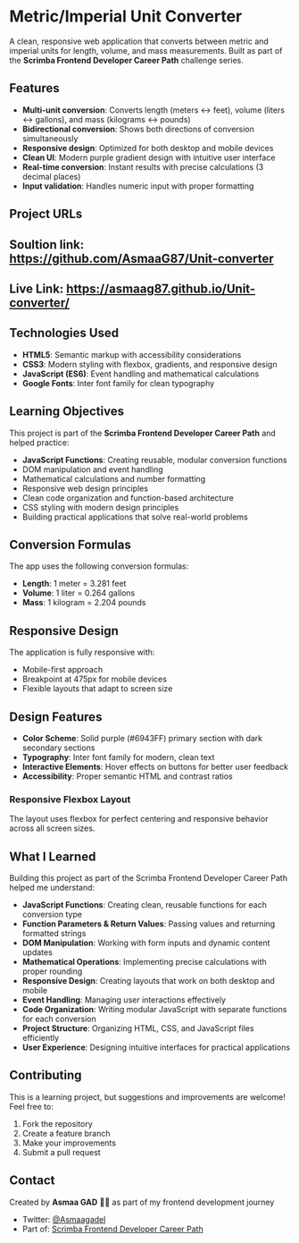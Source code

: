 
# Metric/Imperial Unit Converter

A clean, responsive web application that converts between metric and imperial units for length, volume, and mass measurements. Built as part of the **Scrimba Frontend Developer Career Path** challenge series.

## Features

- **Multi-unit conversion**: Converts length (meters ↔ feet), volume (liters ↔ gallons), and mass (kilograms ↔ pounds)
- **Bidirectional conversion**: Shows both directions of conversion simultaneously
- **Responsive design**: Optimized for both desktop and mobile devices
- **Clean UI**: Modern purple gradient design with intuitive user interface
- **Real-time conversion**: Instant results with precise calculations (3 decimal places)
- **Input validation**: Handles numeric input with proper formatting

## Project URLs
## Soultion link: https://github.com/AsmaaG87/Unit-converter
## Live Link:  https://asmaag87.github.io/Unit-converter/




## Technologies Used

- **HTML5**: Semantic markup with accessibility considerations
- **CSS3**: Modern styling with flexbox, gradients, and responsive design
- **JavaScript (ES6)**: Event handling and mathematical calculations
- **Google Fonts**: Inter font family for clean typography

## Learning Objectives

This project is part of the **Scrimba Frontend Developer Career Path** and helped practice:
- **JavaScript Functions**: Creating reusable, modular conversion functions
- DOM manipulation and event handling
- Mathematical calculations and number formatting
- Responsive web design principles
- Clean code organization and function-based architecture
- CSS styling with modern design principles
- Building practical applications that solve real-world problems


## Conversion Formulas

The app uses the following conversion formulas:

- **Length**: 1 meter = 3.281 feet
- **Volume**: 1 liter = 0.264 gallons  
- **Mass**: 1 kilogram = 2.204 pounds

##  Responsive Design

The application is fully responsive with:
- Mobile-first approach
- Breakpoint at 475px for mobile devices
- Flexible layouts that adapt to screen size


## Design Features

- **Color Scheme**: Solid purple (#6943FF) primary section with dark secondary sections
- **Typography**: Inter font family for modern, clean text
- **Interactive Elements**: Hover effects on buttons for better user feedback
- **Accessibility**: Proper semantic HTML and contrast ratios

### Responsive Flexbox Layout
The layout uses flexbox for perfect centering and responsive behavior across all screen sizes.



##  What I Learned

Building this project as part of the Scrimba Frontend Developer Career Path helped me understand:
- **JavaScript Functions**: Creating clean, reusable functions for each conversion type
- **Function Parameters & Return Values**: Passing values and returning formatted strings
- **DOM Manipulation**: Working with form inputs and dynamic content updates
- **Mathematical Operations**: Implementing precise calculations with proper rounding
- **Responsive Design**: Creating layouts that work on both desktop and mobile
- **Event Handling**: Managing user interactions effectively
- **Code Organization**: Writing modular JavaScript with separate functions for each conversion
- **Project Structure**: Organizing HTML, CSS, and JavaScript files efficiently
- **User Experience**: Designing intuitive interfaces for practical applications

## Contributing

This is a learning project, but suggestions and improvements are welcome! Feel free to:
1. Fork the repository
2. Create a feature branch
3. Make your improvements
4. Submit a pull request

## Contact

Created by **Asmaa GAD** 👩‍💻 as part of my frontend development journey

- Twitter: [@Asmaagadel](https://x.com/Asmaagadel)
- Part of: [Scrimba Frontend Developer Career Path](https://scrimba.com/)

